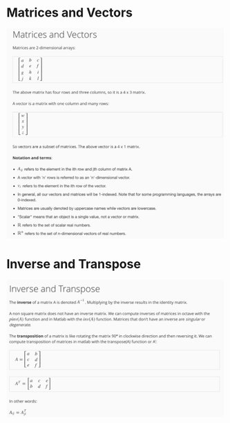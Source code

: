 # Matrices and Vectors

<img src="https://github.com/pritishmishra/takeaways/blob/master/images/img27.png" />

# Inverse and Transpose

<img src="https://github.com/pritishmishra/takeaways/blob/master/images/img28.png" />
